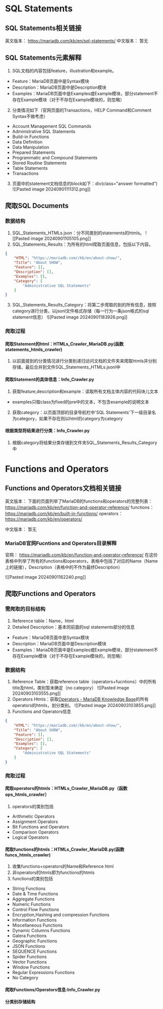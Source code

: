 # SQL Statements
## SQL Statements相关链接

英文版本：
https://mariadb.com/kb/en/sql-statements/
中文版本：
暂无

## SQL Statements元素解释
1. SQL文档的内容包括feature，illustration和example。
* Feature：MariaDB页面中是Syntax模块
* Description：MariaDB页面中是Description模块
* Examples：MariaDB页面中是Examples或Example模块，部分statement不存在Example模块（对于不存在Example模块的，则忽略）

2. 分类情况如下（官网页面的Transactions，HELP Command和Comment Syntax不做考虑）
* Account Management SQL Commands
* Administrative SQL Statements
* Build-in Functions
* Data Definition
* Data Manipulation
* Prepared Statements 
* Programmatic and Compound Statements
* Stored Routine Statements
* Table Statements
* Transactions


3. 页面中的statement文档信息的block如下：div(class="answer formatted")
![[Pasted image 20240901111312.png]]


## 爬取SQL Documents

### 数据结构
1. SQL_Statements_HTMLs.json：分不同类别的statements的htmls。
![[Pasted image 20240901105105.png]]
2. SQL_Statements_Results：为所有的html爬取页面信息，包括以下内容。
``` JSON
{  
    "HTML": "https://mariadb.com//kb/en/about-show/",  
    "Title": "About SHOW",  
    "Feature": [],  
    "Description": [],  
    "Examples": [],  
    "Category": [  
        "Administrative SQL Statements"  
    ]  
}
```
3. SQL_Statements_Results_Category：将第二步爬取的到的所有信息，按照category进行分类，以jsonl文件格式存储（每一行为一条json格式的sql statement信息）
![[Pasted image 20240901183926.png]]

### 爬取过程
#### 爬取Statement的html：HTMLs_Crawler_MariaDB.py(函数statements_htmls_crawler)
1. 以前面提到的分类情况进行分类别递归访问文档的文件夹来爬取htmls并分别存储，最后合并到文件SQL_Statements_HTMLs.jsonl中

#### 爬取Statement的具体信息：Info_Crawler.py

1. 获取feature,description和example：读取所有文档主体内容的代码块儿文本
* examples只取class为fixed的pre中的文本，不包含example的说明文本
2. 获取category：以页面顶部的目录导航栏中'SQL Statements'下一级目录名为category，如果不存在则以html的category为category

#### 根据类型将结果进行分类：Info_Crawler.py
1. 根据category将结果分类存储到文件夹SQL_Statements_Results_Category中



# Functions and Operators

## Functions and Operators文档相关链接
英文版本：
下面的页面列举了MariaDB的functions和operators的完整列表： https://mariadb.com/kb/en/function-and-operator-reference/
functions：
https://mariadb.com/kb/en/built-in-functions/
operators：
https://mariadb.com/kb/en/operators/

中文版本：
暂无

### MariaDB官网Fucntions and Operators目录解释
官网： https://mariadb.com/kb/en/function-and-operator-reference/
在这份表格中列举了所有的functions和operators，表格中包括了对应的Name（Name上的链接），Description（表格中的不作为最终Description）

![[Pasted image 20240901162240.png]]

## 爬取Functions and Operators

### 需爬取的目标结构
1.  Reference table：Name，html
2. Detailed Description：基本同前面的sql statements部分的信息
* Feature：MariaDB页面中是Syntax模块
* Description：MariaDB页面中是Description模块
* Examples：MariaDB页面中是Examples或Example模块，部分statement不存在Example模块（对于不存在Example模块的，则忽略）

### 数据结构
1. Reference Table：获取reference table（operators+fucntions）中的所有title及html，类别暂未确定（no category）
![[Pasted image 20240903103555.png]]
2. Operators Htmls：获取[Operators - MariaDB Knowledge Base](https://mariadb.com/kb/en/operators/)的所有operators的htmls，划分类别。
![[Pasted image 20240903103855.png]]
3. Functions and Operators信息
``` JSON
{  
    "HTML": "https://mariadb.com//kb/en/about-show/",  
    "Title": "About SHOW",  
    "Feature": [],  
    "Description": [],  
    "Examples": [],  
    "Category": [  
        "Administrative SQL Statements"  
    ]  
}
```

### 爬取过程

#### 爬取operators的htmls：HTMLs_Crawler_MariaDB.py（函数ops_htmls_crawler）
1. operators的类别包括
* Arithmetic Operators
* Assignment Operators
* Bit Functions and Operators
* Comparison Operators
* Logical Operators

#### 爬取functions的htmls：HTMLs_Crawler_MariaDB.py(函数funcs_htmls_crawler)
1. 收集functions+operators的Name和Reference html
2. 非operators的htmls即为functions的htmls
3. functions的类别包括
* String Functions 
* Date & Time Functions 
* Aggregate Functions  
* Numeric Functions 
* Control Flow Functions 
* Encryption,Hashing and compression Functions 
* Information Functions 
* Miscellaneous Functions 
* Dynamic Columns Functions 
* Galera Functions 
* Geographic Functions 
* JSON Functions 
* SEQUENCE Functions 
* Spider Functions 
* Vector Functions 
* Window Functions  
* Regular Expressions Functions
* No Category

#### 爬取Functions/Operators信息:Info_Crawler.py
#### 分类别存储结构


